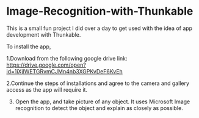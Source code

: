 # Image-Recognition-with-Thunkable
This is a small fun project I did over a day to get used with the idea of app development with Thunkable.

To install the app, 

1.Download from the following google drive link:
  https://drive.google.com/open?id=1iXjlWETGRvmCJMn4nb3XGPKvDeF6KvEh
  
2.Continue the steps of installations and agree to the camera and gallery access as the app will require it.

3. Open the app, and take picture of any object. It uses Microsoft Image recognition to detect the object and explain as closely as    possible.

